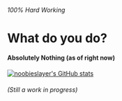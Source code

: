 ###### 100% Hard Working
# What do you do?
#### Absolutely Nothing (as of right now)
[![noobieslayer's GitHub stats](https://github-readme-stats.vercel.app/api?username=noobieslayer&show_icons=true&theme=dracula)](https://github.com/anuraghazra/github-readme-stats)

###### (Still a work in progress)

